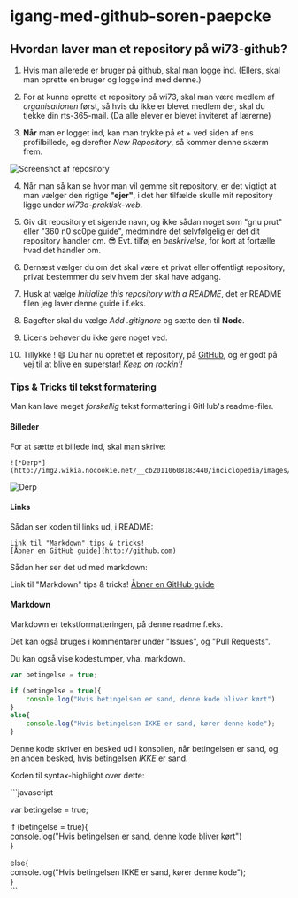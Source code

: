 # igang-med-github-soren-paepcke
## Hvordan laver man et repository på wi73-github?

1. Hvis man allerede er bruger på github, skal man logge ind. (Ellers, skal man oprette en bruger og logge ind med denne.)

2. For at kunne oprette et repository på wi73, skal man være medlem af *organisationen* først, så hvis du ikke er blevet medlem der, skal du tjekke din rts-365-mail. (Da alle elever er blevet inviteret af lærerne)

3. **Når** man er logget ind, kan man trykke på et + ved siden af ens profilbillede, og derefter *New Repository*, så kommer denne skærm frem.

![Screenshot af repository](https://lh3.googleusercontent.com/lKNPpDHtKlAJwdPaO_yCSlSvvjsSEcLeJrEwj3Frnp1Xx9B2521cAMRoW1PBxK__xYZ8fNQ5AiDj3hjuOy7Bbb-_GJBHXgVGMiwy5hgiAaRHbS8r0_0O7qbQMJ8YB-dLmRpD-eRIyBJ1qQd6ekZ4mEoUV0pH7jGHc2tr5F6fet0spiBBMnvPQXBfoJFjEdWN1FJNj2Z1Is4dKNCSIRnDGpeIGcSQcUQ_ys96mHd-i_fTA01ln4mr8KoMobVFwoLy-RuoEDFH-z_TAoABtBMSbE88tbm6wieZUzGJ6UwU0F7FS2gNwPk3Bq6Yb9KT4wYJTxOVNicFNjknfy4WOqIA7-xThIWHRQ_d17nvE0YUNR8AaAe9PEYxAoq8GP8bIajnGVUOczcigNcx02Dbr6SEfliJyKNfplby-qam3NCNPM_kZFUPrvQDG3BbLPbAUNZJ1Bg2EP2ZPE9WtfeHE2PQUB0unfpUYgShuscSXsw0mYDlTrqBYJZAiNzC2DqBvnNVkpBkXJN39PvqIZP6c8kkxOfvRxKZvXbrQ2GdLcx1PbaP56GrkZcdZL-hFjKWNfAebXHuKsy_8MOdEtZIZQzI8TzjIotnD9sZaqo9X2rqfpIO8Blm3hkgNJCMOrJgNa9fz24ZaVVwiq0po3Hho29DQvrnQxKCx7i4zNTnoTxmgnfktQ=w490-h619-no)

4. Når man så kan se hvor man vil gemme sit repository, er det vigtigt at man vælger den rigtige **"ejer"**, i det her tilfælde skulle mit repository ligge under *wi73a-praktisk-web*.

5. Giv dit repository et sigende navn, og ikke sådan noget som "gnu prut" eller "360 n0 sc0pe guide", medmindre det selvfølgelig er det dit repository handler om. :sunglasses:
Evt. tilføj en *beskrivelse*, for kort at fortælle hvad det handler om.


6. Dernæst vælger du om det skal være et privat eller offentligt repository, privat bestemmer du selv hvem der skal have adgang.

7. Husk at vælge *Initialize this repository with a README*, det er README filen jeg laver denne guide i f.eks.

8. Bagefter skal du vælge *Add .gitignore* og sætte den til **Node**. 

9. Licens behøver du ikke gøre noget ved.

10. Tillykke ! :smile: 
Du har nu oprettet et repository, på [GitHub](http://github.com), og er godt på vej til at blive en superstar! *Keep on rockin'!*

### Tips & Tricks til tekst formatering

Man kan lave meget *forskellig* tekst formattering i GitHub's readme-filer.

#### Billeder
For at sætte et billede ind, skal man skrive:

```
![*Derp*](http://img2.wikia.nocookie.net/__cb20110608183440/inciclopedia/images/c/c8/Derp1.jpg)
```
![*Derp*](http://img2.wikia.nocookie.net/__cb20110608183440/inciclopedia/images/c/c8/Derp1.jpg)

#### Links

Sådan ser koden til links ud, i README:
```
Link til "Markdown" tips & tricks!
[Åbner en GitHub guide](http://github.com) 
```

Sådan her ser det ud med markdown:

Link til "Markdown" tips & tricks!
[Åbner en GitHub guide](http://github.com)

#### Markdown

Markdown er tekstformatteringen, på denne readme f.eks.

Det kan også bruges i kommentarer under "Issues", og "Pull Requests".

Du kan også vise kodestumper, vha. markdown.

```javascript
var betingelse = true;

if (betingelse = true){
    console.log("Hvis betingelsen er sand, denne kode bliver kørt")
}
else{
    console.log("Hvis betingelsen IKKE er sand, kører denne kode");
}
```
Denne kode skriver en besked ud i konsollen, når betingelsen er sand, og en anden besked, hvis betingelsen *IKKE* er sand.

Koden til syntax-highlight over dette:

\`\`\`javascript

var betingelse = true;

if (betingelse = true){\
    console.log("Hvis betingelsen er sand, denne kode bliver kørt")\
}

else{\
    console.log("Hvis betingelsen IKKE er sand, kører denne kode");\
}\
\`\`\`

